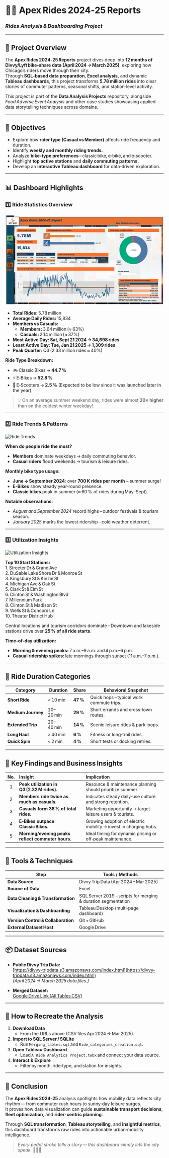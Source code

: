 # 🚴‍♀️ Apex Rides 2024‑25 Reports  
### *Rides Analysis & Dashboarding Project*  

---

## 📘 Project Overview  

The **Apex Rides 2024‑25 Reports** project dives deep into **12 months of Divvy/Lyft bike‑share data (April 2024 → March 2025)**, exploring how Chicago’s riders move through their city.  
Through **SQL‑based data preparation**, **Excel analysis**, and dynamic **Tableau dashboards**, this project transforms **5.78 million rides** into clear stories of commuter patterns, seasonal shifts, and station‑level activity.

This project is part of the **Data Analysis Projects** repository, alongside *Food Adverse Event Analysis* and other case studies showcasing applied data storytelling techniques across domains.

---

## 🧩 Objectives  

- Explore how **rider type (Casual vs Member)** affects ride frequency and duration.  
- Identify **weekly and monthly riding trends.**  
- Analyze **bike‑type preferences** – classic bike, e‑bike, and e‑scooter.  
- Highlight **top active stations** and **daily commuting patterns.**  
- Develop an **interactive Tableau dashboard** for data‑driven exploration.  

---

## 📊 Dashboard Highlights  

### **1️⃣ Ride Statistics Overview**

![Apex Dashboard](/Apex%20Rides%20Reports%20(Rides%20Analysis%20and%20Dashboarding)/Snapshots/Ride1.png)

- **Total Rides:** 5.78 million  
- **Average Daily Rides:** 15,834  
- **Members vs Casuals:**  
  - **Members:** 3.64 million (≈ 63%)  
  - **Casuals:** 2.14 million (≈ 37%)  
- **Most Active Day:** **Sat, Sept 21 2024 → 34,698 rides**  
- **Least Active Day:** **Tue, Jan 21 2025 → 1,309 rides**  
- **Peak Quarter:** Q3 (2.33 million rides ≈ 40%)  

**Ride Type Breakdown:**  
- 🚲 Classic Bikes → **44.7 %**  
- ⚡ E‑Bikes → **52.8 %**  
- 🛴 E‑Scooters → **2.5 %** (Expected to be low since it was launched later in the year)

> 💡 On an average summer weekend day, rides were almost **20× higher** than on the coldest winter weekday!

---

### **2️⃣ Ride Trends & Patterns**

![Ride Trends](https://github.com/CodeCode1990/Data-Analysis-Projects/Apex%20Rides%20Reports%20(Rides%20Analysis%20and%20Dashboarding)/Snapshots/Ride2.png)

**When do people ride the most?**  
- **Members** dominate weekdays → daily commuting behavior.  
- **Casual riders** flood weekends → tourism & leisure rides.  

**Monthly bike type usage:**  
- **June → September 2024**: over **700 K rides per month** – summer surge!  
- **E‑Bikes** show steady year‑round presence.  
- **Classic bikes** peak in summer (≈ 60 % of rides during May–Sept).  

**Notable observations:**  
- *August and September 2024* record highs – outdoor festivals & tourism season.  
- *January 2025* marks the lowest ridership – cold weather deterrent.

---

### **3️⃣ Utilization Insights**

![Utilization Insights](https://github.com/CodeCode1990/Data-Analysis-Projects/Apex%20Rides%20Reports%20(Rides%20Analysis%20and%20Dashboarding)/Snapshots/Ride3.png)

**Top 10 Start Stations:**  
1. Streeter Dr & Grand Ave  
2. DuSable Lake Shore Dr & Monroe St  
3. Kingsbury St & Kinzie St  
4. Michigan Ave & Oak St  
5. Clark St & Elm St  
6. Clinton St & Washington Blvd  
7. Millennium Park  
8. Clinton St & Madison St  
9. Wells St & Concord Ln  
10. Theater District Hub  

Central locations and tourism corridors dominate – Downtown and lakeside stations drive over **25 % of all ride starts**.

**Time‑of‑day utilization:**  
- **Morning & evening peaks:** 7 a.m.–9 a.m. and 4 p.m.–6 p.m.  
- **Casual ridership spikes:** late mornings through sunset (11 a.m.–7 p.m.).  

---

## 🧮 Ride Duration Categories  

| Category | Duration | Share | Behavioral Snapshot |
|-----------|-----------|--------|----------------|
| **Short Ride** | < 10 min | **47 %** | Quick hops – typical work commute trips. |
| **Medium Journey** | 10–20 min | **29 %** | Short errands and cross‑town routes. |
| **Extended Trip** | 20–40 min | **14 %** | Scenic leisure rides & park loops. |
| **Long Haul** | > 40 min | **6 %** | Fitness or long‑trail rides. |
| **Quick Spin** | < 2 min | **4 %** | Short tests or docking retries. |

---

## 🧠 Key Findings and Business Insights  

| No. | Insight | Implication |
|:---:|:------------------------------|:------------------------------------------------|
| 1 | **Peak utilization in Q3 (2.32 M rides).** | Resource & maintenance planning should prioritize summer. |
| 2 | **Members ride twice as much as casuals.** | Indicates steady daily‑use culture and strong retention. |
| 3 | **Casuals form 38 % of total rides.** | Marketing opportunity → target leisure users & tourists. |
| 4 | **E‑Bikes outpace Classic Bikes.** | Growing adoption of electric mobility → invest in charging hubs. |
| 5 | **Morning/evening peaks reflect commuter hours.** | Ideal timing for dynamic pricing or off‑peak maintenance. |

---

## 🧾 Tools & Techniques  

| Step | Tools / Methods |
|------|----------------|
| **Data Source** | Divvy Trip Data (Apr 2024 – Mar 2025) |
| **Source of Data** | Excel |
| **Data Cleaning & Transformation** | SQL Server 2019 – scripts for merging & duration segmentation |
| **Visualization & Dashboarding** | Tableau Desktop (multi‑page dashboard) |
| **Version Control & Collaboration** | Git + GitHub |
| **External Dataset Host** | Google Drive |

---

## 📦 Dataset Sources  

- **Public Divvy Trip Data:**  
  [https://divvy-tripdata.s3.amazonaws.com/index.html](https://divvy-tripdata.s3.amazonaws.com/index.html)  
  *(April 2024 → March 2025 data files.)*  

- **Merged Dataset:**  
  [Google Drive Link (All Tables CSV)](https://drive.google.com/file/d/1HZyLsccJLyCGti4Kkfs__tAaQIZmMmfl/view?usp=drive_link)

---

## 🧭 How to Recreate the Analysis  

1. **Download Data**  
   - From the URLs above (CSV files Apr 2024 → Mar 2025).  
2. **Import to SQL Server / SQLite**  
   - Run `Merging_tables.sql` and `Ride_categories_creation.sql`.  
3. **Open Tableau Dashboard**  
   - Load `A Ride Analytics Project.twbx` and connect your data source.  
4. **Interact & Explore**  
   - Filter by month, ride‑type, and station for insights.

---

## 🏁 Conclusion  

The **Apex Rides 2024‑25** analysis spotlights how mobility data reflects city rhythm — from commuter rush hours to sunny‑day leisure surges.  
It proves how data visualization can guide **sustainable transport decisions**, **fleet optimization**, and **rider‑centric planning**.

Through **SQL transformation**, **Tableau storytelling**, and **insightful metrics**, this dashboard transforms raw rides into actionable urban‑mobility intelligence.  

> *Every pedal stroke tells a story — this dashboard simply lets the city speak.* 🚴‍♀️💡  
